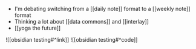 - I'm debating switching from a [[daily note]] format to a [[weekly note]] format
- Thinking a lot about [[data commons]] and [[interlay]]
- [[yoga the future]] 

![[obsidian testing#^link]]
![[obsidian testing#^code]]
